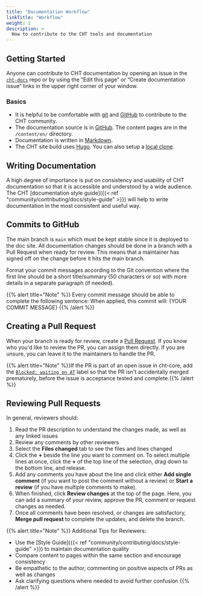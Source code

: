 ```yaml
---
title: "Documentation Workflow"
linkTitle: "Workflow"
weight: 1
description: >
  How to contribute to the CHT tools and documentation
---
```


## Getting Started

Anyone can contribute to CHT documentation by opening an issue in the [`cht-docs`](https://github.com/medic/cht-docs/issues) repo or by using the “Edit this page” or “Create documentation issue” links in the upper right corner of your window.

### Basics

* It is helpful to be comfortable with [git](https://git-scm.com/doc/ext) and [GitHub](https://github.com/) to contribute to the CHT community.
* The documentation source is in [GitHub](https://github.com/medic/cht-docs). The content pages are in the `/content/en/` directory.
* Documentation is written in [Markdown](https://www.markdownguide.org/). 
* The CHT site build uses [Hugo](https://gohugo.io/). You can also setup a [local clone](https://github.com/medic/cht-docs/blob/main/README.md). 

## Writing Documentation

A high degree of importance is put on consistency and usability of CHT documentation so that it is accessible and understood by a wide audience. The CHT [documentation style guide]({{< ref "community/contributing/docs/style-guide" >}}) will help to write documentation in the most consistent and useful way.

## Commits to GitHub

The main branch is `main` which must be kept stable since it is deployed to the doc site. All documentation changes should be done in a branch with a Pull Request when ready for review. This means that a maintainer has signed off on the change before it hits the main branch.

Format your commit messages according to the Git convention where the first line should be a short title/summary (50 characters or so) with more details in a separate paragraph (if needed).

{{% alert title="Note" %}} Every commit message should be able to complete the following sentence:
When applied, this commit will: {YOUR COMMIT MESSAGE} {{% /alert %}} 

## Creating a Pull Request

When your branch is ready for review, create a [Pull Request](https://help.github.com/en/github/collaborating-with-issues-and-pull-requests/creating-a-pull-request). If you know who you'd like to review the PR, you can assign them directly. If you are unsure, you can leave it to the maintainers to handle the PR. 

{{% alert title="Note" %}}If the PR is part of an open issue in cht-core, add the [`Blocked: waiting on AT`](https://github.com/medic/cht-docs/labels/Blocked%3A%20waiting%20on%20AT) label so that the PR isn't accidentally merged prematurely, before the issue is acceptance tested and complete.{{% /alert %}} 

## Reviewing Pull Requests

In general, reviewers should:

1. Read the PR description to understand the changes made, as well as any linked issues
2. Review any comments by other reviewers
3. Select the **Files changed** tab to see the files and lines changed
4. Click the **+** beside the line you want to comment on. To select multiple lines at once, click the **+** of the top line of the selection, drag down to the bottom line, and release.
5. Add any comments you have about the line and click either **Add single comment** (if you want to post the comment without a review) or **Start a review** (if you have multiple comments to make).
6. When finished, click **Review changes** at the top of the page. Here, you can add a summary of your review, approve the PR, comment or request changes as needed.
7. Once all comments have been resolved, or changes are satisfactory, **Merge pull request** to complete the updates, and delete the branch.

{{% alert title="Note" %}} Additional Tips for Reviewers:
* Use the [Style Guide]({{< ref "community/contributing/docs/style-guide" >}}) to maintain documentation quality
* Compare content to pages within the same section and encourage consistency
* Be empathetic to the author, commenting on positive aspects of PRs as well as changes
* Ask clarifying questions where needed to avoid further confusion
{{% /alert %}} 
